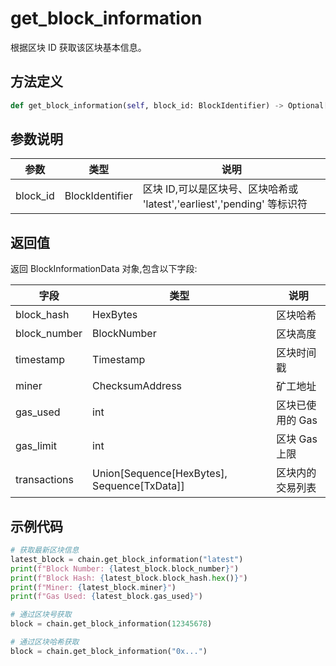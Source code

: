 # get_block_information

根据区块 ID 获取该区块基本信息。

## 方法定义

```python
def get_block_information(self, block_id: BlockIdentifier) -> Optional[BlockInformationData]
```

## 参数说明

| 参数     | 类型            | 说明                                                                    |
| -------- | --------------- | ----------------------------------------------------------------------- |
| block_id | BlockIdentifier | 区块 ID,可以是区块号、区块哈希或 'latest','earliest','pending' 等标识符 |

## 返回值

返回 BlockInformationData 对象,包含以下字段:

| 字段         | 类型                                        | 说明             |
| ------------ | ------------------------------------------- | ---------------- |
| block_hash   | HexBytes                                    | 区块哈希         |
| block_number | BlockNumber                                 | 区块高度         |
| timestamp    | Timestamp                                   | 区块时间戳       |
| miner        | ChecksumAddress                             | 矿工地址         |
| gas_used     | int                                         | 区块已使用的 Gas |
| gas_limit    | int                                         | 区块 Gas 上限    |
| transactions | Union[Sequence[HexBytes], Sequence[TxData]] | 区块内的交易列表 |

## 示例代码

```python
# 获取最新区块信息
latest_block = chain.get_block_information("latest")
print(f"Block Number: {latest_block.block_number}")
print(f"Block Hash: {latest_block.block_hash.hex()}")
print(f"Miner: {latest_block.miner}")
print(f"Gas Used: {latest_block.gas_used}")

# 通过区块号获取
block = chain.get_block_information(12345678)

# 通过区块哈希获取
block = chain.get_block_information("0x...")
```
